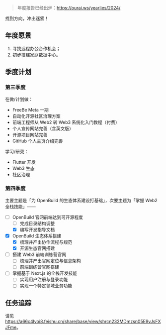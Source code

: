 > 年度报告已经出炉：<https://ourai.ws/yearlies/2024/>

找到方向，冲出迷雾！

## 年度愿景

1. 寻找远程办公合作机会；
2. 初步搭建家庭数据中心。

## 季度计划

### 第三季度

在做/计划做：

- FreeBe Meta 一期
- 自动化开源社区治理方案
- 前端工程师从 Web2 转 Web3 系统化入门教程（付费）
- 个人宣传网站完善（含英文版）
- 开源项目网站完善
- GitHub 个人主页介绍完善

学习/研究：

- Flutter 开发
- Web3 生态
- 社区治理

### 第四季度

主要主题是「为 OpenBuild 的生态体系建设打基础」，次要主题为「掌握 Web2 全栈技能」——

- [ ] OpenBuild 官网前端达到可开源程度
  - [ ] 完成目录结构调整
  - [x] 编写开发指导文档
- [x] OpenBuild 生态体系搭建
  - [x] 梳理并产出协作流程与规范
  - [x] 开源生态官网搭建
- [ ] 搭建 Web3 前端训练营官网
  - [ ] 梳理并产出官网定位与信息架构
  - [ ] 前端训练营官网搭建
- [ ] 掌握基于 Next.js 的全栈开发技能
  - [ ] 实现用户注册与登录功能
  - [ ] 实现一个特定领域业务功能

## 任务追踪

请见 <https://a66c4lvoi8.feishu.cn/share/base/view/shrcn232MDmzsn05E9vJsFXJFme>。
